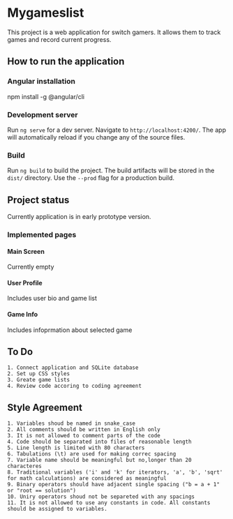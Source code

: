 # Mygameslist

This project is a web application for switch gamers. It allows them to track games and record current progress.

## How to run the application

### Angular installation

npm install -g @angular/cli

### Development server

Run `ng serve` for a dev server. Navigate to `http://localhost:4200/`. The app will automatically reload if you change any of the source files.

### Build

Run `ng build` to build the project. The build artifacts will be stored in the `dist/` directory. Use the `--prod` flag for a production build.

## Project status

Currently application is in early prototype version.

### Implemented pages

#### Main Screen

Currently empty

#### User Profile

Includes user bio and game list

#### Game Info

Includes infoprmation about selected game

## To Do

    1. Connect application and SQLite database
    2. Set up CSS styles
    3. Greate game lists
    4. Review code accoring to coding agreement
    
## Style Agreement

    1. Variables shoud be named in snake_case
    2. All comments should be written in English only
    3. It is not allowed to comment parts of the code
    4. Code should be separated into files of reasonable length
    5. Line length is limited with 80 characters
    6. Tabulations (\t) are used for making correc spacing
    7. Variable name should be meaningful but no,longer than 20 characteres
    8. Traditional variables ('i' and 'k' for iterators, 'a', 'b', 'sqrt' for math calculations) are considered as meaningful
    9. Binary operators should have adjacent single spacing ("b = a + 1" or "root == solution")
    10. Uniry operators shoud not be separeted with any spacings
    11. It is not allowed to use any constants in code. All constants should be assigned to variables.
